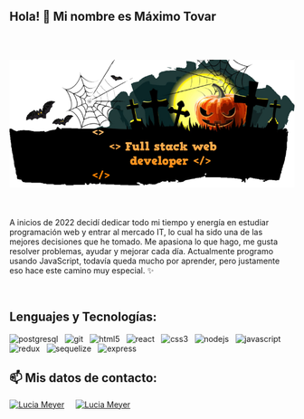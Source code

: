 <h2>
Hola! 👋 Mi nombre es Máximo Tovar
</h2>
&nbsp;&nbsp;
<!-- **mrtovar10/mrtovar10** is a ✨ _special_ ✨ repository because its `README.md` (this file) appears on your GitHub profile. -->
<!-- Soy Full Stack Developer
</h2> -->
<h2>
    <img src="https://github.com/mrtovar10/mrtovar10/blob/main/Imgs/HalloweenGITHUB.png" alt="Halloween"/>
</h2>

&nbsp;&nbsp;
<p>A inicios de 2022 decidí dedicar todo mi tiempo y energía en estudiar programación web y entrar al mercado IT, lo cual ha sido una de las mejores decisiones que he tomado.  Me apasiona lo que hago, me gusta resolver problemas, ayudar y mejorar cada día. 
Actualmente programo usando JavaScript, todavía queda mucho por aprender, pero justamente eso hace este camino muy especial. 
✨</p>
&nbsp;&nbsp;


## Lenguajes y Tecnologías:
<div>
    <img src="https://upload.wikimedia.org/wikipedia/commons/thumb/2/29/Postgresql_elephant.svg/1200px-Postgresql_elephant.svg.png" alt="postgresql" width="60" /> 
    &nbsp; 
    <img src="https://www.vectorlogo.zone/logos/git-scm/git-scm-icon.svg" alt="git" width="60"/>
    &nbsp;
    <img src="https://upload.wikimedia.org/wikipedia/commons/thumb/3/38/HTML5_Badge.svg/600px-HTML5_Badge.svg.png" alt="html5" width="60" />
    &nbsp;
    <img src="https://seeklogo.com/images/R/react-logo-7B3CE81517-seeklogo.com.png" alt="react" width="60" />
    &nbsp; 
    <img src="https://cdn4.iconfinder.com/data/icons/social-media-logos-6/512/121-css3-512.png" alt="css3" width="60" />
    &nbsp;
    <img src="https://www.vectorlogo.zone/logos/nodejs/nodejs-icon.svg" alt="nodejs" width= "60"/>
    &nbsp;
    <img src="https://upload.wikimedia.org/wikipedia/commons/thumb/9/99/Unofficial_JavaScript_logo_2.svg/1024px-Unofficial_JavaScript_logo_2.svg.png" alt="javascript" width="60"/>
    &nbsp; 
    <img src="https://seeklogo.com/images/R/redux-logo-9CA6836C12-seeklogo.com.png" alt="redux" width="60"/>
    &nbsp; 
    <img src="https://www.vectorlogo.zone/logos/sequelizejs/sequelizejs-icon.svg" alt="sequelize" width="40"/>
    &nbsp;
    <img src="https://www.vectorlogo.zone/logos/expressjs/expressjs-icon.svg" alt="express" width="60" />
    &nbsp; 
</div>



## 📫 Mis datos de contacto:
<a href="https://www.linkedin.com/in/mrtovar10/"><img src="https://www.vectorlogo.zone/logos/linkedin/linkedin-icon.svg" alt="Lucia Meyer" width="60" /></a>
&nbsp;
&nbsp;
<a href="mailto:mrtovar10@gmail.com"><img src="https://www.vectorlogo.zone/logos/gmail/gmail-icon.svg" alt="Lucia Meyer" width="60" /></a>
